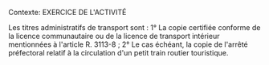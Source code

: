 Contexte: EXERCICE DE L'ACTIVITÉ

Les titres administratifs de transport sont : 1° La copie certifiée conforme de la licence communautaire ou de la licence de transport intérieur mentionnées à l'article R. 3113-8 ; 2° Le cas échéant, la copie de l'arrêté préfectoral relatif à la circulation d'un petit train routier touristique.